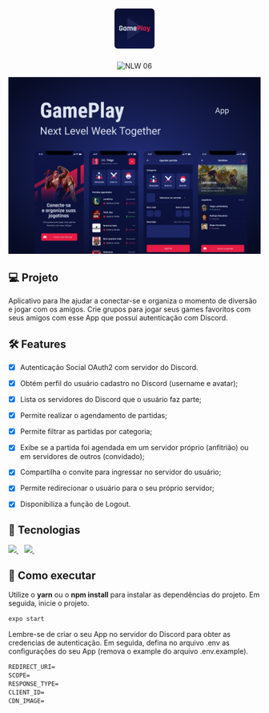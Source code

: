 <h1 align="center">
  <img alt="GamePlay" height="80" title="Plant Manager" src=".github/logo.png" />
</h1>

<p align="center">
 <img src="https://img.shields.io/static/v1?label=NLW&message=06&color=E51C44&labelColor=0A1033" alt="NLW 06" />
</p>


![cover](.github/cover.png?style=flat)



## 💻 Projeto

Aplicativo para lhe ajudar a conectar-se e organiza o momento de diversão e jogar com os amigos. Crie grupos para jogar seus games favoritos com seus amigos com esse App que possui autenticação com Discord.




## :hammer_and_wrench: Features 

-   [X] Autenticação Social OAuth2 com servidor do Discord.
-   [X] Obtém perfil do usuário cadastro no Discord (username e avatar);
-   [X] Lista os servidores do Discord que o usuário faz parte;
-   [X] Permite realizar o agendamento de partidas;
-   [X] Permite filtrar as partidas por categoria;
-   [X] Exibe se a partida foi agendada em um servidor próprio (anfitrião) ou em servidores de outros (convidado);
-   [X] Compartilha o convite para ingressar no servidor do usuário;
-   [X] Permite redirecionar o usuário para o seu próprio servidor;
-   [X] Disponibiliza a função de Logout.


## 🧪 Tecnologias

<p align='left'>
  <a href="https://reactnative.dev">
    <img src="https://img.shields.io/badge/React_Native-20232A?style=for-the-badge&logo=react&logoColor=61DAFB" />
  </a>&nbsp;&nbsp;
  <a href="https://www.typescriptlang.org">
    <img src="https://img.shields.io/badge/TypeScript-007ACC?style=for-the-badge&logo=typescript&logoColor=white" />
  </a>&nbsp;&nbsp;
</p>


## 🚀 Como executar

Utilize o **yarn** ou o **npm install** para instalar as dependências do projeto.
Em seguida, inicie o projeto.

```cl
expo start
```

Lembre-se de criar o seu App no servidor do Discord para obter as credencias de autenticação. Em seguida, defina no arquivo .env as configurações do seu App (remova o example do arquivo .env.example).
 
 ```cl
REDIRECT_URI=
SCOPE=
RESPONSE_TYPE=
CLIENT_ID=
CDN_IMAGE=
```


<br />
